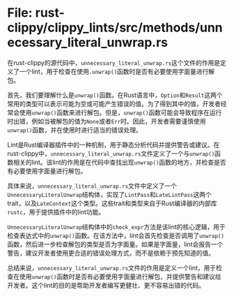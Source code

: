 # File: rust-clippy/clippy_lints/src/methods/unnecessary_literal_unwrap.rs

在rust-clippy的源代码中，`unnecessary_literal_unwrap.rs`这个文件的作用是定义了一个lint，用于检查在使用`.unwrap()`函数时是否有必要使用字面量进行解包。

首先，我们要理解什么是`unwrap()`函数。在Rust语言中，`Option`和`Result`这两个常用的类型可以表示可能为空或可能产生错误的值。为了得到其中的值，开发者经常会使用`unwrap()`函数来进行解包。但是，`unwrap()`函数可能会导致程序在运行时出错，例如当被解包的值为`None`或者`Err`时。因此，开发者需要谨慎使用`unwrap()`函数，并在使用时进行适当的错误处理。

Lint是Rust编译器插件中的一种机制，用于静态分析代码并提供警告或建议。在rust-clippy中，`unnecessary_literal_unwrap.rs`文件定义了一个与`unwrap()`函数相关的lint。该lint的作用是在代码中查找出现`unwrap()`函数的地方，并检查是否有必要使用字面量进行解包。

具体来说，`unnecessary_literal_unwrap.rs`文件中定义了一个`UnnecessaryLiteralUnwrap`结构体，实现了`LintPass`和`LateLintPass`这两个trait，以及`LateContext`这个类型。这些trait和类型来自于Rust编译器的内部库`rustc`，用于提供插件中的lint功能。

`UnnecessaryLiteralUnwrap`结构体中的`check_expr`方法是该lint的核心逻辑，用于检查表达式中的`unwrap()`函数。在该方法中，lint会首先检查是否调用了`unwrap()`函数，然后进一步检查解包的类型是否为字面量。如果是字面量，lint会报告一个警告，建议开发者使用更合适的错误处理方式，而不是依赖于预先知道的值。

总结来说，`unnecessary_literal_unwrap.rs`文件的作用是定义一个lint，用于检查在使用`unwrap()`函数时是否有必要使用字面量进行解包，并提供警告和建议给开发者。这个lint的目的是帮助开发者编写更健壮、更不容易出错的代码。

